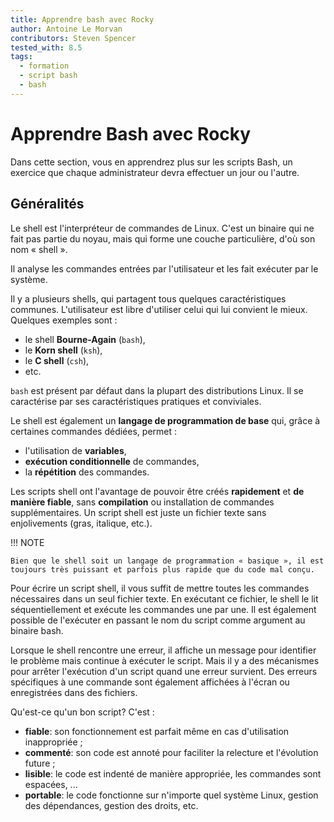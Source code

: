 ```yaml
---
title: Apprendre bash avec Rocky
author: Antoine Le Morvan
contributors: Steven Spencer
tested_with: 8.5
tags:
  - formation
  - script bash
  - bash
---
```


# Apprendre Bash avec Rocky

Dans cette section, vous en apprendrez plus sur les scripts Bash, un exercice que chaque administrateur devra effectuer un jour ou l'autre.

## Généralités

Le shell est l'interpréteur de commandes de Linux. C'est un binaire qui ne fait pas partie du noyau, mais qui forme une couche particulière, d'où son nom « shell ».

Il analyse les commandes entrées par l'utilisateur et les fait exécuter par le système.

Il y a plusieurs shells, qui partagent tous quelques caractéristiques communes. L'utilisateur est libre d'utiliser celui qui lui convient le mieux. Quelques exemples sont :

* le shell **Bourne-Again** (`bash`),
* le **Korn shell** (`ksh`),
* le **C shell** (`csh`),
* etc.

`bash` est présent par défaut dans la plupart des distributions Linux. Il se caractérise par ses caractéristiques pratiques et conviviales.

Le shell est également un **langage de programmation de base** qui, grâce à certaines commandes dédiées, permet :

* l'utilisation de **variables**,
* **exécution conditionnelle** de commandes,
* la **répétition** des commandes.

Les scripts shell ont l'avantage de pouvoir être créés **rapidement** et **de manière fiable**, sans **compilation** ou installation de commandes supplémentaires. Un script shell est juste un fichier texte sans enjolivements (gras, italique, etc.).

!!! NOTE

    Bien que le shell soit un langage de programmation « basique », il est toujours très puissant et parfois plus rapide que du code mal conçu.

Pour écrire un script shell, il vous suffit de mettre toutes les commandes nécessaires dans un seul fichier texte. En exécutant ce fichier, le shell le lit séquentiellement et exécute les commandes une par une. Il est également possible de l'exécuter en passant le nom du script comme argument au binaire bash.

Lorsque le shell rencontre une erreur, il affiche un message pour identifier le problème mais continue à exécuter le script. Mais il y a des mécanismes pour arrêter l'exécution d'un script quand une erreur survient. Des erreurs spécifiques à une commande sont également affichées à l'écran ou enregistrées dans des fichiers.

Qu'est-ce qu'un bon script? C'est :

* **fiable**: son fonctionnement est parfait même en cas d'utilisation inappropriée ;
* **commenté**: son code est annoté pour faciliter la relecture et l'évolution future ;
* **lisible**: le code est indenté de manière appropriée, les commandes sont espacées, ...
* **portable**: le code fonctionne sur n'importe quel système Linux, gestion des dépendances, gestion des droits, etc.
